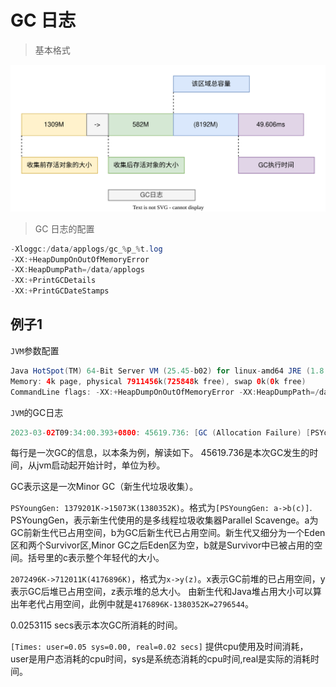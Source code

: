 # GC 日志

> 基本格式

![jvm-gc-log-2023-01-11.drawio.svg](./images/jvm-gc-log-2023-01-11.drawio.svg)

> GC 日志的配置

```java
-Xloggc:/data/applogs/gc_%p_%t.log
-XX:+HeapDumpOnOutOfMemoryError
-XX:HeapDumpPath=/data/applogs
-XX:+PrintGCDetails
-XX:+PrintGCDateStamps 
```

## 例子1

`JVM`参数配置

```java
Java HotSpot(TM) 64-Bit Server VM (25.45-b02) for linux-amd64 JRE (1.8.0_45-b14), built on Apr 10 2015 10:07:45 by "java_re" with gcc 4.3.0 20080428 (Red Hat 4.3.0-8)
Memory: 4k page, physical 7911456k(725848k free), swap 0k(0k free)
CommandLine flags: -XX:+HeapDumpOnOutOfMemoryError -XX:HeapDumpPath=/data/gclogs/ -XX:InitialHeapSize=4294967296 -XX:+ManagementServer -XX:MaxHeapSize=4294967296 -XX:MaxMetaspaceSize=536870912 -XX:MetaspaceSize=268435456 -XX:+PrintGC -XX:+PrintGCDateStamps -XX:+PrintGCDetails -XX:+PrintGCTimeStamps -XX:+UseCompressedClassPointers -XX:+UseCompressedOops -XX:+UseParallelGC
```

`JVM`的GC日志

```java
2023-03-02T09:34:00.393+0800: 45619.736: [GC (Allocation Failure) [PSYoungGen: 1379201K->15073K(1380352K)] 2072496K->712011K(4176896K), 0.0253115 secs] [Times: user=0.05 sys=0.00, real=0.02 secs]
```

每行是一次GC的信息，以本条为例，解读如下。
45619.736是本次GC发生的时间，从jvm启动起开始计时，单位为秒。

GC表示这是一次Minor GC（新生代垃圾收集）。

`PSYoungGen: 1379201K->15073K(1380352K)`。格式为`[PSYoungGen: a->b(c)]`.
PSYoungGen，表示新生代使用的是多线程垃圾收集器Parallel Scavenge。a为GC前新生代已占用空间，b为GC后新生代已占用空间。新生代又细分为一个Eden区和两个Survivor区,Minor GC之后Eden区为空，b就是Survivor中已被占用的空间。括号里的c表示整个年轻代的大小。

`2072496K->712011K(4176896K)`，格式为`x->y(z)`。x表示GC前堆的已占用空间，y表示GC后堆已占用空间，z表示堆的总大小。
由新生代和Java堆占用大小可以算出年老代占用空间，此例中就是`4176896K-1380352K=2796544`。

0.0253115 secs表示本次GC所消耗的时间。

`[Times: user=0.05 sys=0.00, real=0.02 secs]` 提供cpu使用及时间消耗，user是用户态消耗的cpu时间，sys是系统态消耗的cpu时间,real是实际的消耗时间。

